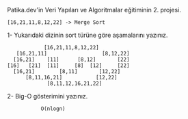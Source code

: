 Patika.dev'in Veri Yapıları ve Algoritmalar eğitiminin 2. projesi.

    [16,21,11,8,12,22] -> Merge Sort

1- Yukarıdaki dizinin sort türüne göre aşamalarını yazınız.

                [16,21,11,8,12,22]
       [16,21,11]	               [8,12,22]
      [16,21]    [11]      [8,12]       [22]
    [16]   [21]  [11]     [8]  [12]     [22]
      [16,21]        [8,11]       [12,22]
          [8,11,16,21]           [12,22]				       
                 [8,11,12,16,21,22]

2- Big-O gösterimini yazınız.

               O(nlogn)
